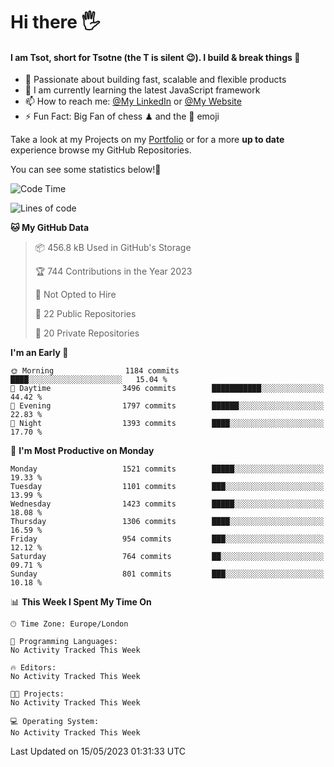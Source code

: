 # Hi there :raised_hand_with_fingers_splayed:
#### I am Tsot, short for Tsotne (the T is silent :wink:). I build & break things :space_invader:
- :telescope: Passionate about building fast, scalable and flexible products
- :seedling: I am currently learning the latest JavaScript framework 
- :mailbox: How to reach me: [@My LinkedIn](https://www.linkedin.com/in/tsotne-gvadzabia/) or [@My Website](https://tsotne.co.uk/contact)
- :zap: Fun Fact: Big Fan of chess ♟ and the 👾 emoji

Take a look at my Projects on my [Portfolio](https://tsotne.co.uk/) or for a more **up to date** experience browse my GitHub Repositories.

You can see some statistics below!:space_invader:
<!--START_SECTION:waka-->
![Code Time](http://img.shields.io/badge/Code%20Time-761%20hrs%202%20mins-blue)

![Lines of code](https://img.shields.io/badge/From%20Hello%20World%20I%27ve%20Written-4.8%20million%20lines%20of%20code-blue)

**🐱 My GitHub Data** 

> 📦 456.8 kB Used in GitHub's Storage 
 > 
> 🏆 744 Contributions in the Year 2023
 > 
> 🚫 Not Opted to Hire
 > 
> 📜 22 Public Repositories 
 > 
> 🔑 20 Private Repositories 
 > 
**I'm an Early 🐤** 

```text
🌞 Morning                1184 commits        ████░░░░░░░░░░░░░░░░░░░░░   15.04 % 
🌆 Daytime                3496 commits        ███████████░░░░░░░░░░░░░░   44.42 % 
🌃 Evening                1797 commits        ██████░░░░░░░░░░░░░░░░░░░   22.83 % 
🌙 Night                  1393 commits        ████░░░░░░░░░░░░░░░░░░░░░   17.70 % 
```
📅 **I'm Most Productive on Monday** 

```text
Monday                   1521 commits        █████░░░░░░░░░░░░░░░░░░░░   19.33 % 
Tuesday                  1101 commits        ███░░░░░░░░░░░░░░░░░░░░░░   13.99 % 
Wednesday                1423 commits        █████░░░░░░░░░░░░░░░░░░░░   18.08 % 
Thursday                 1306 commits        ████░░░░░░░░░░░░░░░░░░░░░   16.59 % 
Friday                   954 commits         ███░░░░░░░░░░░░░░░░░░░░░░   12.12 % 
Saturday                 764 commits         ██░░░░░░░░░░░░░░░░░░░░░░░   09.71 % 
Sunday                   801 commits         ███░░░░░░░░░░░░░░░░░░░░░░   10.18 % 
```


📊 **This Week I Spent My Time On** 

```text
🕑︎ Time Zone: Europe/London

💬 Programming Languages: 
No Activity Tracked This Week

🔥 Editors: 
No Activity Tracked This Week

🐱‍💻 Projects: 
No Activity Tracked This Week

💻 Operating System: 
No Activity Tracked This Week
```


 Last Updated on 15/05/2023 01:31:33 UTC
<!--END_SECTION:waka-->

